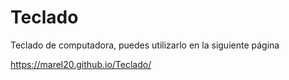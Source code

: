 # Teclado

Teclado de computadora, puedes utilizarlo en la siguiente página 

https://marel20.github.io/Teclado/
